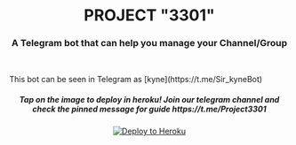 <h1 align="center">PROJECT "3301"</h1>
<h3 align="center">A Telegram bot that can help you manage your Channel/Group</h3>
<p align="center">&nbsp;</p>
This bot can be seen in Telegram as [kyne](https://t.me/Sir_kyneBot)
<h5 align="center">Tap on the image to deploy in heroku! Join our telegram channel and check the pinned message for guide https://t.me/Project3301</h5>
<p align="center"><a href="https://dashboard.heroku.com/new?button-url=https%3A%2F%2Fgithub.com%2Fobsq%2Fkyne3301&template=https%3A%2F%2Fgithub.com%2Fobsq%2Fkyne3301"> <img src="https://encrypted-tbn0.gstatic.com/images?q=tbn%3AANd9GcQVxjZQ_gCtsoPnq608vztqjI1-_Mcz_n9PbCGILPbmdnAjUd3_&usqp=CAU" alt="Deploy to Heroku" /></a></p>

